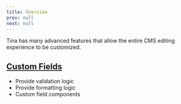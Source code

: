 ```yaml
---
title: Overview
prev: null
next: null
---
```


Tina has many advanced features that allow the entire CMS editing experience to be customized.

## [Custom Fields](/docs/advanced/configuring-field-plugin/)

- Provide validation logic
- Provide formatting logic
- Custom field components
